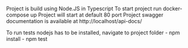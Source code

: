 Project is build using Node.JS in Typescript
To start project run docker-compose up
Project will start at default 80 port
Project swagger documentation is available at http://localhost/api-docs/

To run tests nodejs has to be installed, navigate to project folder
    - npm install
    - npm test